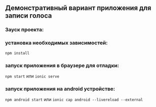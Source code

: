 ## Демонстративный вариант приложения для записи голоса
### Зауск проекта:

### установка необходимых зависимостей:
```
npm install
```
### запуск приложения в браузере для отладки:
`
npm start
`
или 
`
ionic serve
`
### запуск приложения на android устройстве:
`
npm android start
`
или 
`
ionic cap android --livereload --external
`